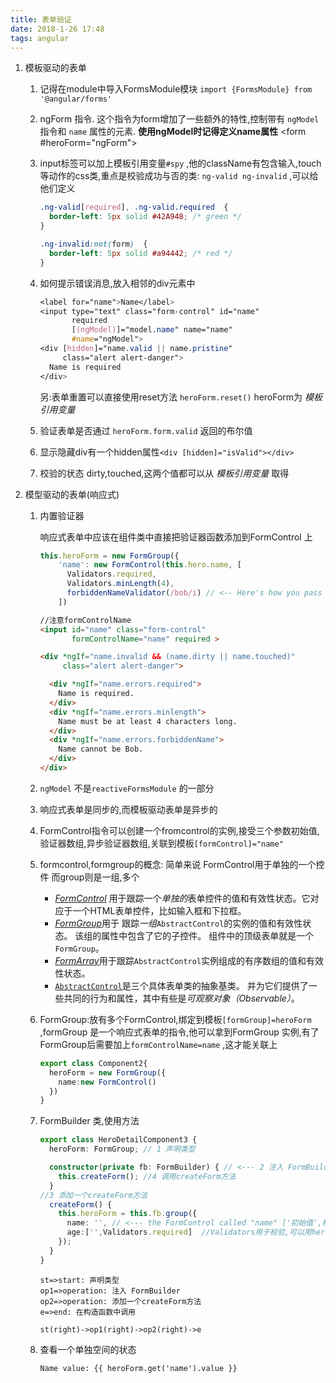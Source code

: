 ```yaml
---
title: 表单验证
date: 2018-1-26 17:48
tags: angular
---
```


1. 模板驱动的表单

   1. 记得在module中导入FormsModule模块 `import {FormsModule} from '@angular/forms'`

   2. ngForm 指令. 这个指令为form增加了一些额外的特性,控制带有 `ngModel` 指令和 `name` 属性的元素. **使用ngModel时记得定义name属性**  <form #heroForm="ngForm">  

   3. input标签可以加上模板引用变量`#spy` ,他的className有包含输入,touch等动作的css类,重点是校验成功与否的类: `ng-valid ng-invalid` ,可以给他们定义

      <!--more-->

      ```css
      .ng-valid[required], .ng-valid.required  {
        border-left: 5px solid #42A948; /* green */
      }

      .ng-invalid:not(form)  {
        border-left: 5px solid #a94442; /* red */
      }
      ```

   4. 如何提示错误消息,放入相邻的div元素中

      ```css
      <label for="name">Name</label>
      <input type="text" class="form-control" id="name"
             required
             [(ngModel)]="model.name" name="name"
             #name="ngModel">
      <div [hidden]="name.valid || name.pristine"
           class="alert alert-danger">
        Name is required
      </div>
      ```

      另:表单重置可以直接使用reset方法 `heroForm.reset()` heroForm为 *模板引用变量* 

   5. 验证表单是否通过 `heroForm.form.valid` 返回的布尔值

   6. 显示隐藏div有一个hidden属性`<div [hidden]="isValid"></div>` 

   7. 校验的状态  dirty,touched,这两个值都可以从 *模板引用变量*  取得

2. 模型驱动的表单(响应式)

   1. 内置验证器

      响应式表单中应该在组件类中直接把验证器函数添加到FormControl 上

      ```typescript
      this.heroForm = new FormGroup({
          'name': new FormControl(this.hero.name, [
            Validators.required,
            Validators.minLength(4),
            forbiddenNameValidator(/bob/i) // <-- Here's how you pass in the custom validator.
          ])
      ```

      ```html
      //注意formControlName
      <input id="name" class="form-control"
             formControlName="name" required >

      <div *ngIf="name.invalid && (name.dirty || name.touched)"
           class="alert alert-danger">

        <div *ngIf="name.errors.required">
          Name is required.
        </div>
        <div *ngIf="name.errors.minlength">
          Name must be at least 4 characters long.
        </div>
        <div *ngIf="name.errors.forbiddenName">
          Name cannot be Bob.
        </div>
      </div>
      ```

   2. `ngModel` 不是`reactiveFormsModule` 的一部分

   3. 响应式表单是同步的,而模板驱动表单是异步的

   4. FormControl指令可以创建一个fromcontrol的实例,接受三个参数初始值,验证器数组,异步验证器数组,关联到模板`[formControl]="name"` 

   5. formcontrol,formgroup的概念: 简单来说 FormControl用于单独的一个控件  而group则是一组,多个

      - [*FormControl*](https://angular.cn/api/forms/FormControl) 用于跟踪一个*单独的*表单控件的值和有效性状态。它对应于一个HTML表单控件，比如输入框和下拉框。
      - [*FormGroup*](https://angular.cn/api/forms/FormGroup)用于 跟踪*一组*`AbstractControl`的实例的值和有效性状态。 该组的属性中包含了它的子控件。 组件中的顶级表单就是一个`FormGroup`。
      - [*FormArray*](https://angular.cn/api/forms/FormArray)用于跟踪`AbstractControl`实例组成的有序数组的值和有效性状态。
      - [`AbstractControl`](https://angular.cn/api/forms/AbstractControl)是三个具体表单类的抽象基类。 并为它们提供了一些共同的行为和属性，其中有些是*可观察对象（Observable）*。

   6. FormGroup:放有多个FormControl,绑定到模板`[formGroup]=heroForm`  ,formGroup 是一个响应式表单的指令,他可以拿到FormGroup 实例,有了FormGroup后需要加上`formControlName=name` ,这才能关联上

      ```typescript
      export class Component2{
        heroForm = new FormGroup({
          name:new FormControl()
        })
      }
      ```

   7. FormBuilder 类,使用方法

      ```typescript
      export class HeroDetailComponent3 {
        heroForm: FormGroup; // 1 声明类型

        constructor(private fb: FormBuilder) { // <--- 2 注入 FormBuilder
          this.createForm(); //4 调用createForm方法
        }
      //3 添加一个createForm方法
        createForm() {
          this.heroForm = this.fb.group({
            name: '', // <--- the FormControl called "name" ['初始值',校验规则]
            age:['',Validators.required]  //Validators用于校验,可以用hero.status验证有效性
          });
        }
      }
      ```

      ```flow
      st=>start: 声明类型
      op1=>operation: 注入 FormBuilder
      op2=>operation: 添加一个createForm方法
      e=>end: 在构造函数中调用

      st(right)->op1(right)->op2(right)->e
      ```

   8. 查看一个单独空间的状态 

      ```
      Name value: {{ heroForm.get('name').value }}
      ```

      ​



